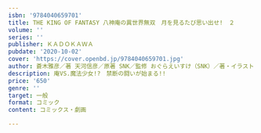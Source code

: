 ```yaml
---
isbn: '9784040659701'
title: THE KING OF FANTASY 八神庵の異世界無双　月を見るたび思い出せ!　２
volume: ''
series: ''
publisher: ＫＡＤＯＫＡＷＡ
pubdate: '2020-10-02'
cover: 'https://cover.openbd.jp/9784040659701.jpg'
author: 蒼木雅彦／著 天河信彦／原著 SNK／監修 おぐらえいすけ（SNK）／著・イラスト
description: 庵VS.魔法少女!?　禁断の闘いが始まる!!
price: '650'
genre: ''
target: 一般
format: コミック
content: コミックス・劇画

---
```


